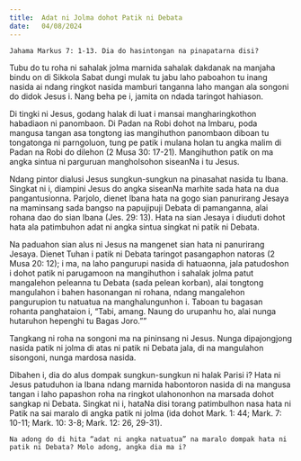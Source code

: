```yaml
---
title:  Adat ni Jolma dohot Patik ni Debata
date:   04/08/2024
---
```


`Jahama Markus 7: 1-13. Dia do hasintongan na pinapatarna disi?`

Tubu do tu roha ni sahalak jolma marnida sahalak dakdanak na manjaha bindu on di Sikkola Sabat dungi mulak tu jabu laho paboahon tu inang nasida ai ndang ringkot nasida mamburi tanganna laho mangan ala songoni do didok Jesus i. Nang beha pe i, jamita on ndada taringot hahiason.

Di tingki ni Jesus, godang halak di luat i mansai mangharingkothon habadiaon ni panombaon. Di Padan na Robi dohot na Imbaru, poda mangusa tangan asa tongtong ias mangihuthon panombaon diboan tu tongatonga ni parngoluon, tung pe patik i mulana holan tu angka malim di Padan na Robi do dilehon (2 Musa 30: 17-21). Mangihuthon patik on ma angka sintua ni parguruan mangholsohon siseanNa i tu Jesus.

Ndang pintor dialusi Jesus sungkun-sungkun na pinasahat nasida tu Ibana. Singkat ni i, diampini Jesus do angka siseanNa marhite sada hata na dua pangantusionna. Parjolo, dienet Ibana hata na gogo sian panurirang Jesaya na maminsang sada bangso na papujipuji Debata di pamanganna, alai rohana dao do sian Ibana (Jes. 29: 13). Hata na sian Jesaya i diuduti dohot hata ala patimbuhon adat ni angka sintua singkat ni patik ni Debata.

Na paduahon sian alus ni Jesus na mangenet sian hata ni panurirang Jesaya. Dienet Tuhan i patik ni Debata taringot pasangaphon natoras (2 Musa 20: 12); i ma, na laho pangurupi nasida di hatuaonna, jala patudoshon i dohot patik ni parugamoon na mangihuthon i sahalak jolma patut mangalehon peleanna tu Debata (sada pelean korban), alai tongtong mangulahon i bahen hasonangan ni rohana, ndang mangalehon pangurupion tu natuatua na manghalungunhon i. Taboan tu bagasan rohanta panghataion i, “Tabi, amang. Naung do urupanhu ho, alai nunga hutaruhon hepenghi tu Bagas Joro.””

Tangkang ni roha na songoni ma na pininsang ni Jesus. Nunga dipajongjong nasida patik ni jolma di atas ni patik ni Debata jala, di na mangulahon sisongoni, nunga mardosa nasida.

Dibahen i, dia do alus dompak sungkun-sungkun ni halak Parisi i? Hata ni Jesus patuduhon ia Ibana ndang marnida habontoron nasida di na mangusa tangan i laho papashon roha na ringkot ulahononhon na marsada dohot sangkap ni Debata. Singkat ni i, hataNa disi torang patimbulhon nasa hata ni Patik na sai maralo di angka patik ni jolma (ida dohot Mark. 1: 44; Mark. 7: 10-11; Mark. 10: 3-8; Mark. 12: 26, 29-31).

`Na adong do di hita “adat ni angka natuatua” na maralo dompak hata ni patik ni Debata? Molo adong, angka dia ma i?`